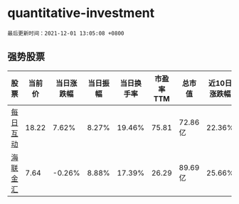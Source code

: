 # quantitative-investment

`最后更新时间：2021-12-01 13:05:08 +0800`

## 强势股票

|股票|当前价|当日涨跌幅|当日振幅|当日换手率|市盈率TTM|总市值|近10日涨跌幅|
|----|----|----|----|----|----|----|----|
|[每日互动](https://xueqiu.com/S/SZ300766)|18.22|7.62%|8.27%|19.46%|75.81|72.86亿|22.36%|
|[海联金汇](https://xueqiu.com/S/SZ002537)|7.64|-0.26%|8.88%|17.39%|26.29|89.69亿|25.66%|
